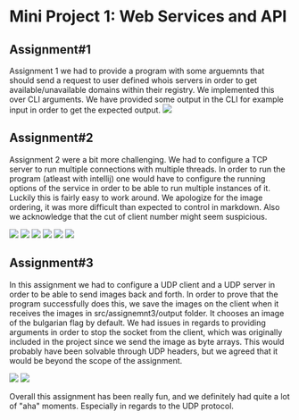 # Mini Project 1: Web Services and API

## Assignment#1

Assignment 1 we had to provide a program with some arguemnts that should send a request to user defined whois servers in order to get available/unavailable domains within their registry. We implemented this over CLI arguments. We have provided some output in the CLI for example input in order to get the expected output.
![](./images/whois.png)

## Assignment#2

Assignment 2 were a bit more challenging. We had to configure a TCP server to run multiple connections with multiple threads. In order to run the program (atleast with intellij) one would have to configure the running options of the service in order to be able to run multiple instances of it. Luckily this is fairly easy to work around. We apologize for the image ordering, it was more difficult than expected to control in markdown. Also we acknowledge that the cut of client number might seem suspicious. 

![](./images/config.png)
![](./images/server_started)
![](./images/ping1.png)
![](./images/pong1.png)
![](./images/ping2.png)
![](./images/pong2.png)
## Assignment#3

In this assignment we had to configure a UDP client and a UDP server in order to be able to send images back and forth. In order to prove that the program successfully does this, we save the images on the client when it receives the images in src/assignemnt3/output folder. It chooses an image of the bulgarian flag by default. We had issues in regards to providing arguments in order to stop the socket from the client, which was originally included in the project since we send the image as byte arrays. This would probably have been solvable through UDP headers, but we agreed that it would be beyond the scope of the assignment. 

![](./images/udp_ready.png)
![](./images/saved_image.png)

Overall this assignment has been really fun, and we definitely had quite a lot of "aha" moments. Especially in regards to the UDP protocol.
